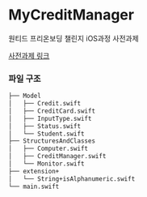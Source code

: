 # MyCreditManager



원티드 프리온보딩 챌린지 iOS과정 사전과제

[사전과제 링크](https://yagomacademy.notion.site/iOS-ba2d0c0bb0b949c896cc28567706e969)



### 파일 구조

```bash
├── Model
│   ├── Credit.swift
│   ├── CreditCard.swift
│   ├── InputType.swift
│   ├── Status.swift
│   └── Student.swift
├── StructuresAndClasses
│   ├── Computer.swift
│   ├── CreditManager.swift
│   └── Monitor.swift
├── extension+
│   └── String+isAlphanumeric.swift
└── main.swift
```



